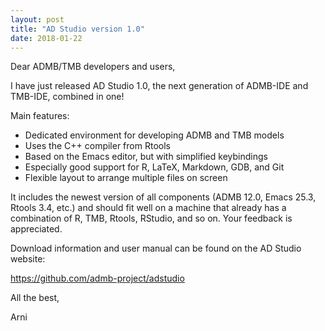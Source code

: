 ```yaml
---
layout: post
title: "AD Studio version 1.0"
date: 2018-01-22
---
```


Dear ADMB/TMB developers and users,

I have just released AD Studio 1.0, the next generation of ADMB-IDE and
TMB-IDE, combined in one!

Main features:

- Dedicated environment for developing ADMB and TMB models
- Uses the C++ compiler from Rtools
- Based on the Emacs editor, but with simplified keybindings
- Especially good support for R, LaTeX, Markdown, GDB, and Git
- Flexible layout to arrange multiple files on screen

It includes the newest version of all components (ADMB 12.0, Emacs 25.3,
Rtools 3.4, etc.) and should fit well on a machine that already has a
combination of R, TMB, Rtools, RStudio, and so on. Your feedback is
appreciated.

Download information and user manual can be found on the AD Studio website:

https://github.com/admb-project/adstudio

All the best,

Arni
